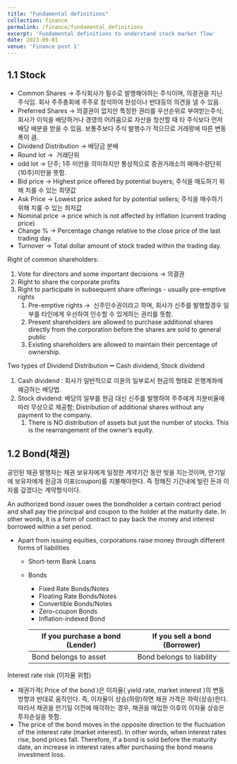 ```yaml
---
title: "Fundamental definitions"
collection: finance
permalink: /finance/fundamental_definitions
excerpt: 'Fundamental definitions to understand stock market flow'
date: 2023-09-01
venue: 'Finance post 1'
---
```


## 1.1 Stock

- Common Shares → 주식회사가 필수로 발행해야하는 주식이며, 의결권을 지닌 주식임. 회사 주주총회에 주주로 참석하여 찬성이나 반대등의 의견을 낼 수 있음.
- Preferred Shares → 의결권이 없지만 특정한 권리를 우선순위로 부여받는주식; 회사가 이익을 배당하거나 경영의 어려움으로 자산을 청산할 때 타 주식보다 먼저 배당 배분을 받을 수 있음. 보통주보다 주식 발행수가 적으므로 거래량에 따른 변동폭이 큼.
- Dividend Distribution → 배당금 분배
- Round lot →  거래단위
- odd lot → 단주; 1주 미만을 의미하지만 통상적으로 증권거래소의 매매수량단위(10주)미만을 뜻함.
- Bid price → Highest price offered by potential buyers; 주식을 매도하기 위해 치룰 수 있는 최댓값
- Ask Price → Lowest price asked for by potential sellers; 주식을 매수하기 위해 치룰 수 있는 최저값
- Nominal price → price which is not affected by inflation (current trading price)
- Change % → Percentage change relative to the close price of the last trading day.
- Turnover → Total dollar amount of stock traded within the trading day.

Right of common shareholders:

1. Vote for directors and some important decisions → 의결권
2. Right to share the corporate profits
3. Right to participate in subsequent share offerings - usually pre-emptive rights
    1. Pre-emptive rights →  신주인수권이라고 하며, 회사가 신주를 발행할경우 일부를 타인에게 우선하여 인수할 수 있게하는 권리를 뜻함.
    2. Present shareholders are allowed to purchase additional shares directly from the corporation before the shares are sold to general public
    3. Existing shareholders are allowed to maintain their percentage of ownership.

Two types of Dividend Distribution ➖ Cash dividend, Stock dividend

1. Cash dividend : 회사가 일반적으로 이윤의 일부로서 현금의 형태로 은행계좌에 예금하는 배당법.
2. Stock dividend: 배당의 일부를 현금 대신 신주를 발행하여 주주에게 지분비율에 따라 무상으로 제공함; Distribution of additional shares without any payment to the company.
    1. There is NO distribution of assets but just the number of stocks. This is the rearrangement of the owner’s equity.

## 1.2 Bond(채권)

공인된 채권 발행자는 채권 보유자에게 일정한 계약기간 동안 빚을 지는것이며, 만기일에 보유자에게 원금과 이표(coupon)를 지불해야한다. 즉 정해진 기간내에 빌린 돈과 이자를 갚겠다는 계약형식이다.

An authorized bond issuer owes the bondholder a certain contract period and shall pay the principal and coupon to the holder at the maturity date. In other words, it is a form of contract to pay back the money and interest borrowed within a set period.

- Apart from issuing equities, corporations raise money through different forms of liabilities
    - Short-term Bank Loans
    - Bonds
        - Fixed Rate Bonds/Notes
        - Floating Rate Bonds/Notes
        - Convertible Bonds/Notes
        - Zero-coupon Bonds
        - Inflation-indexed Bond
        
        | If you purchase a bond (Lender) | If you sell a bond (Borrower) |
        | --- | --- |
        | Bond belongs to asset | Bond belongs to liability |

Interest rate risk (이자율 위험)

- 채권가격( Price of the bond )은 이자율( yield rate, market interest )의 변동방향과 반대로 움직인다. 즉, 이자율이 상승(하랑)하면 채권 가격은 하락(상승)한다. 따라서 채권을 만기일 이전에 매각하는 경우, 채권을 매입한 이후의 이자율 상승은 투자손실을 뜻함.
- The price of the bond moves in the opposite direction to the fluctuation of the interest rate (market interest). In other words, when interest rates rise, bond prices fall. Therefore, if a bond is sold before the maturity date, an increase in interest rates after purchasing the bond means investment loss.

